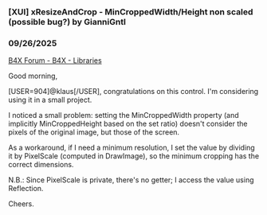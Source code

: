 ###  [XUI] xResizeAndCrop - MinCroppedWidth/Height non scaled (possible bug?) by GianniGntl
### 09/26/2025
[B4X Forum - B4X - Libraries](https://www.b4x.com/android/forum/threads/168802/)

Good morning,  
  
[USER=904]@klaus[/USER], congratulations on this control. I'm considering using it in a small project.  
  
I noticed a small problem: setting the MinCroppedWidth property (and implicitly MinCroppedHeight based on the set ratio) doesn't consider the pixels of the original image, but those of the screen.  
  
As a workaround, if I need a minimum resolution, I set the value by dividing it by PixelScale (computed in DrawImage), so the minimum cropping has the correct dimensions.  
  
N.B.: Since PixelScale is private, there's no getter; I access the value using Reflection.  
  
Cheers.